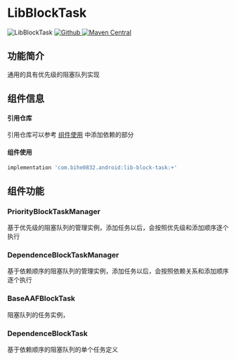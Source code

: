 # LibBlockTask

![LibBlockTask](https://img.shields.io/badge/AndroidAppFactory-LibBlockTask-brightgreen)
[ ![Github](https://img.shields.io/badge/Github-LibBlockTask-brightgreen?style=social) ](https://github.com/bihe0832/AndroidAppFactory/tree/master/LibBlockTask)
[ ![Maven Central](https://img.shields.io/maven-central/v/com.bihe0832.android/lib-block-task) ](https://search.maven.org/artifact/com.bihe0832.android/lib-block-task)

## 功能简介

通用的具有优先级的阻塞队列实现

## 组件信息

#### 引用仓库

引用仓库可以参考 [组件使用](./../start.md) 中添加依赖的部分

#### 组件使用

```groovy
implementation 'com.bihe0832.android:lib-block-task:+'
```

## 组件功能

### PriorityBlockTaskManager

基于优先级的阻塞队列的管理实例，添加任务以后，会按照优先级和添加顺序逐个执行

### DependenceBlockTaskManager

基于依赖顺序的阻塞队列的管理实例，添加任务以后，会按照依赖关系和添加顺序逐个执行

### BaseAAFBlockTask

阻塞队列的任务实例，

### DependenceBlockTask

基于依赖顺序的阻塞队列的单个任务定义
